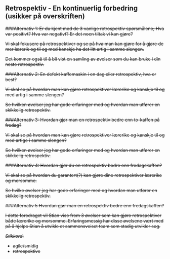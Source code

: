 Retrospektiv - En kontinuerlig forbedring (usikker på overskriften)
-----------------------------
<del>
###Alternativ 1: 
Er du kjent med de 3 vanlige retrospektiv spørsmålene; Hva var positivt? Hva var negativt? Er det noen tiltak vi kan gjøre?

Vi skal fokusere på retrospektiver og se på hva man kan gjøre for å gjøre de mer lærerik og til og med kanskje ha det litt artig i samme slengen.

Det kommer også til å bli vist en samling av øvelser som du kan bruke i din neste retrospektiv.

###Alternativ 2:
En defekt kaffemaskin i en dag eller retrospektiv, hva er best?

Vi skal se på hvordan man kan gjøre retrospektiver lærerike og kanskje til og med artig i samme slengen? 

Se hvilken øvelser jeg har gode erfaringer med og hvordan man utfører en skikkelig retrospektiv.
</del>

###Alternativ 3:
Hvordan gjør man en retrospektiv bedre enn to-kaffen på fredag?

Vi skal se på hvordan man kan gjøre retrospektiver lærerike og kanskje til og med artige i samme slengen? 

Se hvilken øvelser jeg har gode erfaringer med og hvordan man utfører en skikkelig retrospektiv.

###Alternativ 4:
Hvordan gjør du en retrospektiv bedre enn fredagskaffen?

Vi skal se på hvordan du garantert(?) kan gjøre dine retrospektiver lærerike og morsomme.

Se hvilke øvelser jeg har gode erfaringer med og hvordan man utfører en skikkelig retrospektiv.


###Alternativ 5
Hvordan gjør man en retrospektiv bedre enn fredagskaffen?

I dette foredraget vil Stian vise frem 3 øvelser som kan gjøre retrospektiver både lærerike og morsomme. Erfaringsmessig har disse øvelsene vært med på å hjelpe Stian å utvikle et sammensveiset team som stadig utvikler seg.

_Stikkord_:
- agile/smidig
- retrospektive
